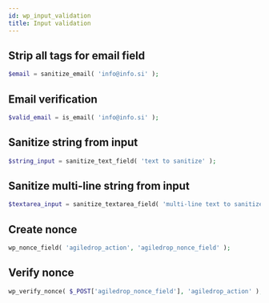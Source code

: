 ```yaml
---
id: wp_input_validation
title: Input validation
---
```


## Strip all tags for email field
``` php
$email = sanitize_email( 'info@info.si' );
```

## Email verification
``` php
$valid_email = is_email( 'info@info.si' );
```

## Sanitize string from input
``` php
$string_input = sanitize_text_field( 'text to sanitize' );
```

## Sanitize multi-line string from input
``` php
$textarea_input = sanitize_textarea_field( 'multi-line text to sanitize' );
```

## Create nonce
``` php
wp_nonce_field( 'agiledrop_action', 'agiledrop_nonce_field' );
```
## Verify nonce
``` php
wp_verify_nonce( $_POST['agiledrop_nonce_field'], 'agiledrop_action' );
```